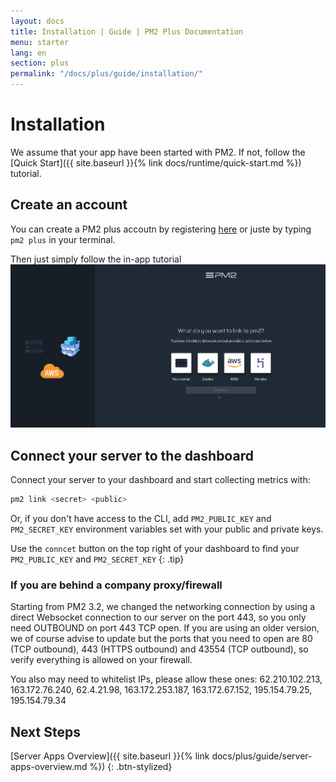 ```yaml
---
layout: docs
title: Installation | Guide | PM2 Plus Documentation
menu: starter
lang: en
section: plus
permalink: "/docs/plus/guide/installation/"
---
```


# Installation

We assume that your app have been started with PM2. If not, follow the [Quick Start]({{ site.baseurl }}{% link docs/runtime/quick-start.md %}) tutorial.

## Create an account

You can create a PM2 plus accoutn by registering [here](https://id.keymetrics.io/api/oauth/register) or juste by typing ```pm2 plus``` in your terminal.

Then just simply follow the in-app tutorial
![Wizard](https://raw.githubusercontent.com/keymetrics/branding/master/screenshots/plus/wizard/step1.png)

## Connect your server to the dashboard

Connect your server to your dashboard and start collecting metrics with:

```bash
pm2 link <secret> <public>
```

Or, if you don't have access to the CLI, add `PM2_PUBLIC_KEY` and `PM2_SECRET_KEY` environment variables set with your public and private keys.

Use the `conncet` button on the top right of your dashboard to find your `PM2_PUBLIC_KEY` and `PM2_SECRET_KEY`
{: .tip}

### If you are behind a company proxy/firewall

Starting from PM2 3.2, we changed the networking connection by using a direct Websocket connection to our server on the port 443, so you only need OUTBOUND on port 443 TCP open. If you are using an older version, we of course advise to update but the ports that you need to open are 80 (TCP outbound), 443 (HTTPS outbound) and 43554 (TCP outbound), so verify everything is allowed on your firewall.

You also may need to whitelist IPs, please allow these ones: 62.210.102.213, 163.172.76.240, 62.4.21.98, 163.172.253.187, 163.172.67.152, 195.154.79.25, 195.154.79.34

## Next Steps

[Server Apps Overview]({{ site.baseurl }}{% link docs/plus/guide/server-apps-overview.md %})
{: .btn-stylized}
